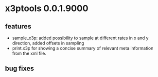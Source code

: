 # x3ptools 0.0.1.9000

## features
- sample_x3p: added possibility to sample at different rates in x and y direction, added offsets in sampling
- print.x3p for showing a concise summary of relevant meta information from the xml file. 
## bug fixes